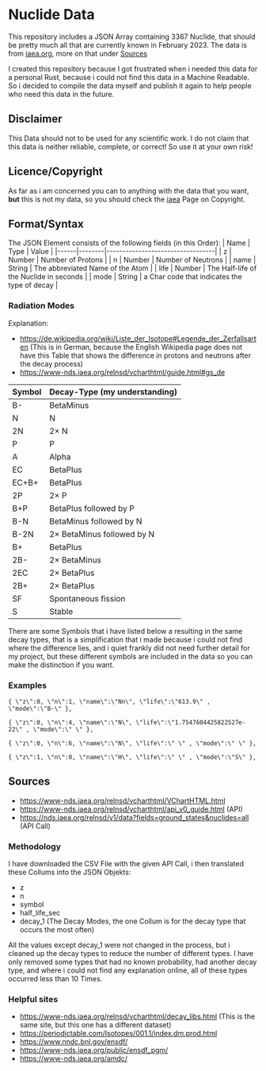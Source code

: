 # Nuclide Data

This repository includes a JSON Array containing 3367 Nuclide, that should be pretty much all that are currently known in February 2023.
The data is from [iaea.org](https://iaea.org), more on that under [Sources](https://github.com/Orciument/nuclide-data/edit/main/README.md#sources)

I created this repository because I got frustrated when i needed this data for a personal Rust, because i could not find this data in a Machine Readable.
So i decided to compile the data myself and publish it again to help people who need this data in the future. 

## Disclaimer 

This Data should not to be used for any scientific work.
I do not claim that this data is neither reliable, complete, or correct!
So use it at your own risk!

## Licence/Copyright

As far as i am concerned you can to anything with the data that you want, 
**but** this is not my data, so you should check the [iaea](https://nucleus.iaea.org/Pages/Others/Terms-Of-Use.aspx) Page on Copyright.

## Format/Syntax
The JSON Element consists of the following fields (in this Order):
| Name | Type   | Value                            |
|------|--------|----------------------------------|
| z    | Number | Number of Protons                |
| n    | Number | Number of Neutrons               |
| name | String | The abbreviated Name of the Atom |
| life | Number | The Half-life of the Nuclide in seconds | 
| mode | String | a Char code that indicates the type of decay |

### Radiation Modes
Explanation: 
- https://de.wikipedia.org/wiki/Liste_der_Isotope#Legende_der_Zerfallsarten 
  (This is in German, because the English Wikipedia page does not have this Table that shows the difference in protons and neutrons after the decay process)
- https://www-nds.iaea.org/relnsd/vcharthtml/guide.html#gs_de

| Symbol | Decay-Type (my understanding) |
|--------|------------|
| B- | BetaMinus |        
| N | N |                
| 2N | 2× N |               
| P | P |                
| A | Alpha |             
| EC | BetaPlus |         
| EC+B+ | BetaPlus |      
| 2P | 2× P |               
| B+P | BetaPlus followed by P |      
| B-N | BetaMinus followed by N |     
| B-2N | 2× BetaMinus followed by N | 
| B+ | BetaPlus |        
| 2B- | 2× BetaMinus |    
| 2EC | 2× BetaPlus |       
| 2B+ | 2× BetaPlus |     
| SF | Spontaneous fission |               
| S | Stable |                

There are some Symbols that i have listed below a resulting in the same decay types, that is a simplification that i made because i could not find where the difference lies, and i quiet frankly did not need further detail for my project, 
but these different symbols are included in the data so you can make the distinction if you want.

### Examples

```
{ \"z\":0, \"n\":1, \"name\":\"Nn\", \"life\":\"613.9\" , \"mode\":\"B-\" },

{ \"z\":0, \"n\":4, \"name\":\"N\", \"life\":\"1.7547604425822527e-22\" , \"mode\":\" \" },

{ \"z\":0, \"n\":6, \"name\":\"N\", \"life\":\" \" , \"mode\":\" \" },

{ \"z\":1, \"n\":0, \"name\":\"H\", \"life\":\" \" , \"mode\":\"S\" },
```

## Sources

- https://www-nds.iaea.org/relnsd/vcharthtml/VChartHTML.html
- https://www-nds.iaea.org/relnsd/vcharthtml/api_v0_guide.html (API)
- https://nds.iaea.org/relnsd/v1/data?fields=ground_states&nuclides=all (API Call)

### Methodology

I have downloaded the CSV File with the given API Call, i then translated these Collums into the JSON Objekts:
- z
- n
- symbol
- half_life_sec
- decay_1 (The Decay Modes, the one Collum is for the decay type that occurs the most often)

All the values except decay_1 were not changed in the process,
but i cleaned up the decay types to reduce the number of different types. 
I have only removed some types that had no known probability, had another decay type, and where i could not find any explanation online, all of these types occurred less than 10 Times. 

### Helpful sites
- https://www-nds.iaea.org/relnsd/vcharthtml/decay_libs.html (This is the same site, but this one has a different dataset)
- https://periodictable.com/Isotopes/001.1/index.dm.prod.html
- https://www.nndc.bnl.gov/ensdf/
- https://www-nds.iaea.org/public/ensdf_pgm/
- https://www-nds.iaea.org/amdc/

